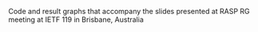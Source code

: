 Code and result graphs that accompany the slides presented at RASP RG meeting at IETF 119 in Brisbane, Australia
